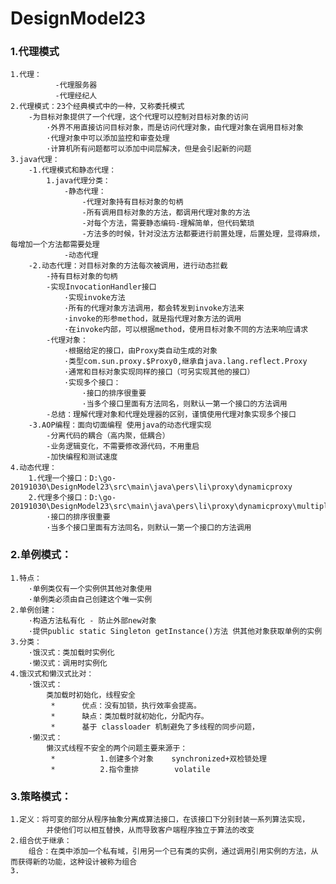 # DesignModel23

### 1.代理模式

    1.代理：
              -代理服务器
              -代理经纪人
    2.代理模式：23个经典模式中的一种，又称委托模式
        -为目标对象提供了一个代理，这个代理可以控制对目标对象的访问
            ·外界不用直接访问目标对象，而是访问代理对象，由代理对象在调用目标对象
            ·代理对象中可以添加监控和审查处理
            ·计算机所有问题都可以添加中间层解决，但是会引起新的问题
    3.java代理：
        -1.代理模式和静态代理：
            1.java代理分类：
                -静态代理：
                    -代理对象持有目标对象的句柄
                    -所有调用目标对象的方法，都调用代理对象的方法
                    -对每个方法，需要静态编码-理解简单，但代码繁琐
                    -方法多的时候，针对没法方法都要进行前置处理，后置处理，显得麻烦，每增加一个方法都需要处理
                -动态代理
        -2.动态代理：对目标对象的方法每次被调用，进行动态拦截
            -持有目标对象的句柄
            -实现InvocationHandler接口
                ·实现invoke方法
                ·所有的代理对象方法调用，都会转发到invoke方法来
                ·invoke的形参method，就是指代理对象方法的调用
                ·在invoke内部，可以根据method，使用目标对象不同的方法来响应请求
            -代理对象：
                ·根据给定的接口，由Proxy类自动生成的对象
                ·类型com.sun.proxy.$Proxy0,继承自java.lang.reflect.Proxy
                ·通常和目标对象实现同样的接口（可另实现其他的接口）
                ·实现多个接口：
                    ·接口的排序很重要
                    ·当多个接口里面有方法同名，则默认一第一个接口的方法调用
            -总结：理解代理对象和代理处理器的区别，谨慎使用代理对象实现多个接口
        -3.AOP编程：面向切面编程 使用java的动态代理实现
            -分离代码的耦合（高内聚，低耦合）
            -业务逻辑变化，不需要修改源代码，不用重启
            -加快编程和测试速度
    4.动态代理：
        1.代理一个接口：D:\go-20191030\DesignModel23\src\main\java\pers\li\proxy\dynamicproxy
        2.代理多个接口：D:\go-20191030\DesignModel23\src\main\java\pers\li\proxy\dynamicproxy\multiple
            ·接口的排序很重要
            ·当多个接口里面有方法同名，则默认一第一个接口的方法调用
   
### 2.单例模式：
    
    1.特点：
        ·单例类仅有一个实例供其他对象使用
        ·单例类必须由自己创建这个唯一实例
    2.单例创建：
        ·构造方法私有化 - 防止外部new对象
        ·提供public static Singleton getInstance()方法 供其他对象获取单例的实例
    3.分类：
        ·饿汉式：类加载时实例化
        ·懒汉式：调用时实例化
    4.饿汉式和懒汉式比对：
        ·饿汉式：
            类加载时初始化，线程安全
             *      优点：没有加锁，执行效率会提高。
             *      缺点：类加载时就初始化，分配内存。
             *      基于 classloader 机制避免了多线程的同步问题，
        ·懒汉式：
            懒汉式线程不安全的两个问题主要来源于：
             *          1.创建多个对象    synchronized+双检锁处理
             *          2.指令重排        volatile
      
### 3.策略模式：
    
    1.定义：将可变的部分从程序抽象分离成算法接口，在该接口下分别封装一系列算法实现，
            并使他们可以相互替换，从而导致客户端程序独立于算法的改变
    2.组合优于继承：
        组合：在类中添加一个私有域，引用另一个已有类的实例，通过调用引用实例的方法，从而获得新的功能，这种设计被称为组合
    3.
